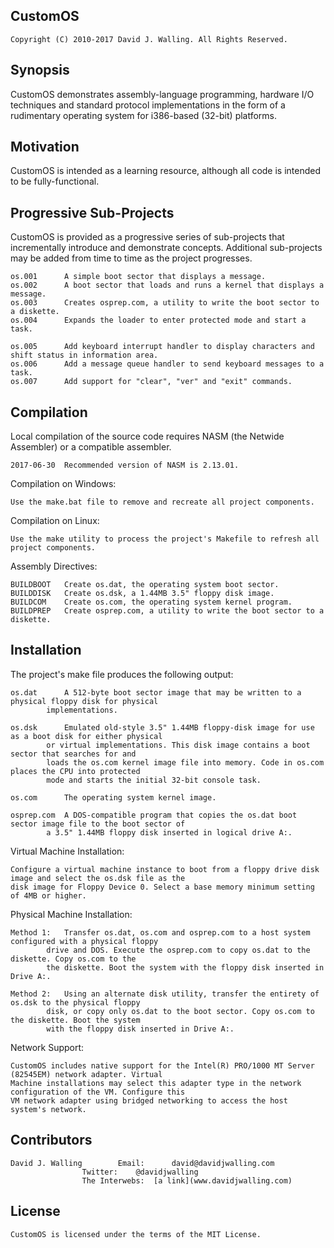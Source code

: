 ## CustomOS

	Copyright (C) 2010-2017 David J. Walling. All Rights Reserved.

## Synopsis

CustomOS demonstrates assembly-language programming, hardware I/O techniques and standard
protocol implementations in the form of a rudimentary operating system for i386-based (32-bit) platforms.

## Motivation

CustomOS is intended as a learning resource, although all code is intended to be fully-functional.

## Progressive Sub-Projects

CustomOS is provided as a progressive series of sub-projects that incrementally introduce and demonstrate concepts.
Additional sub-projects may be added from time to time as the project progresses.

	os.001		A simple boot sector that displays a message.
	os.002		A boot sector that loads and runs a kernel that displays a message.
	os.003		Creates osprep.com, a utility to write the boot sector to a diskette.
	os.004		Expands the loader to enter protected mode and start a task.

	os.005		Add keyboard interrupt handler to display characters and shift status in information area.
	os.006		Add a message queue handler to send keyboard messages to a task.
	os.007		Add support for "clear", "ver" and "exit" commands.

## Compilation

Local compilation of the source code requires NASM (the Netwide Assembler) or a compatible assembler.

	2017-06-30	Recommended version of NASM is 2.13.01.

Compilation on Windows:

	Use the make.bat file to remove and recreate all project components.

Compilation on Linux:

	Use the make utility to process the project's Makefile to refresh all project components.

Assembly Directives:

	BUILDBOOT	Create os.dat, the operating system boot sector.
	BUILDDISK	Create os.dsk, a 1.44MB 3.5" floppy disk image.
	BUILDCOM	Create os.com, the operating system kernel program.
	BUILDPREP	Create osprep.com, a utility to write the boot sector to a diskette.

## Installation

The project's make file produces the following output:

	os.dat		A 512-byte boot sector image that may be written to a physical floppy disk for physical
			implementations.

	os.dsk		Emulated old-style 3.5" 1.44MB floppy-disk image for use as a boot disk for either physical
			or virtual implementations. This disk image contains a boot sector that searches for and
			loads the os.com kernel image file into memory. Code in os.com places the CPU into protected
			mode and starts the initial 32-bit console task.

	os.com		The operating system kernel image.

	osprep.com	A DOS-compatible program that copies the os.dat boot sector image file to the boot sector of
			a 3.5" 1.44MB floppy disk inserted in logical drive A:.

Virtual Machine Installation:

	Configure a virtual machine instance to boot from a floppy drive disk image and select the os.dsk file as the
	disk image for Floppy Device 0. Select a base memory minimum setting of 4MB or higher.

Physical Machine Installation:

	Method 1:	Transfer os.dat, os.com and osprep.com to a host system configured with a physical floppy
			drive and DOS. Execute the osprep.com to copy os.dat to the diskette. Copy os.com to the
			the diskette. Boot the system with the floppy disk inserted in Drive A:.

	Method 2:	Using an alternate disk utility, transfer the entirety of os.dsk to the physical floppy
			disk, or copy only os.dat to the boot sector. Copy os.com to the diskette. Boot the system
			with the floppy disk inserted in Drive A:.

Network Support:

	CustomOS includes native support for the Intel(R) PRO/1000 MT Server (82545EM) network adapter. Virtual
	Machine installations may select this adapter type in the network configuration of the VM. Configure this
	VM network adapter using bridged networking to access the host system's network.

## Contributors

	David J. Walling		Email:		david@davidjwalling.com
					Twitter:	@davidjwalling
					The Interwebs:	[a link](www.davidjwalling.com)

## License

	CustomOS is licensed under the terms of the MIT License.

